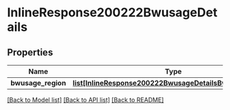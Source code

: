 # InlineResponse200222BwusageDetails

## Properties
Name | Type | Description | Notes
------------ | ------------- | ------------- | -------------
**bwusage_region** | [**list[InlineResponse200222BwusageDetailsBwusageRegion]**](InlineResponse200222BwusageDetailsBwusageRegion.md) |  | [optional] 

[[Back to Model list]](../README.md#documentation-for-models) [[Back to API list]](../README.md#documentation-for-api-endpoints) [[Back to README]](../README.md)

